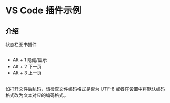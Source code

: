 # VS Code 插件示例
## 介绍
状态栏图书插件
## 
 - Alt + 1 隐藏/显示
 - Alt + 2 下一页
 - Alt + 3 上一页
## 
如打开文件后乱码，请检查文件编码格式是否为 UTF-8 或者在设置中将默认编码格式改为文本对应的编码格式。